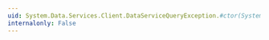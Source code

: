 ```yaml
---
uid: System.Data.Services.Client.DataServiceQueryException.#ctor(System.String,System.Exception)
internalonly: False
---
```

